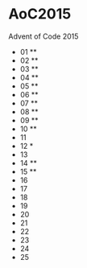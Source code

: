 # AoC2015
Advent of Code 2015

- 01 **
- 02 **
- 03 **
- 04 **
- 05 **
- 06 **
- 07 **
- 08 **
- 09 **
- 10 **
- 11
- 12 *
- 13
- 14 **
- 15 **
- 16
- 17
- 18
- 19
- 20
- 21
- 22
- 23
- 24
- 25
